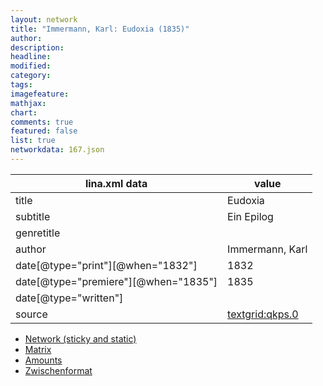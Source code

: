 ```yaml
---
layout: network
title: "Immermann, Karl: Eudoxia (1835)"
author:
description:
headline:
modified:
category:
tags:
imagefeature: 
mathjax: 
chart: 
comments: true
featured: false
list: true
networkdata: 167.json
---
```

lina.xml data  | value
------------- | -------------
title|Eudoxia
subtitle|Ein Epilog
genretitle|
author|Immermann, Karl
date[@type="print"][@when="1832"]|1832
date[@type="premiere"][@when="1835"]|1835
date[@type="written"]|
source|[textgrid:qkps.0](https://textgridlab.org/1.0/tgcrud-public/rest/textgrid:qkps.0/data)



* [Network (sticky and static)](/linas/network167)
* [Matrix](/linas/matrix167)
* [Amounts](/linas/amount167)
* [Zwischenformat](/linas/lina167 )
